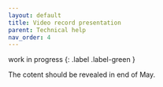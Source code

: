 ```yaml
---
layout: default
title: Video record presentation
parent: Technical help
nav_order: 4
---
```


work in progress
{: .label .label-green }

The cotent should be revealed in end of May.